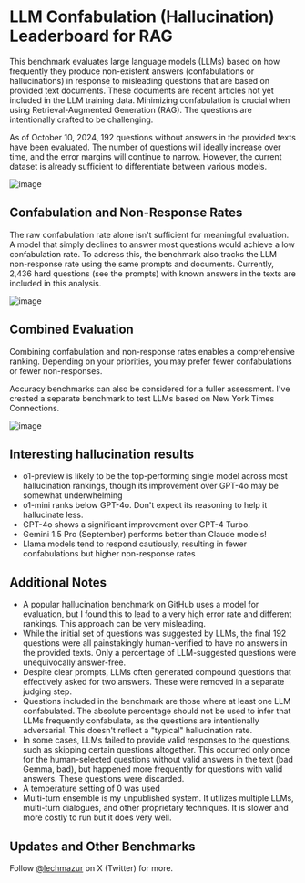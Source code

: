 # LLM Confabulation (Hallucination) Leaderboard for RAG

This benchmark evaluates large language models (LLMs) based on how frequently they produce non-existent answers (confabulations or hallucinations) in response to misleading questions that are based on provided text documents. These documents are recent articles not yet included in the LLM training data. Minimizing confabulation is crucial when using Retrieval-Augmented Generation (RAG). The questions are intentionally crafted to be challenging.

As of October 10, 2024, 192 questions without answers in the provided texts have been evaluated. The number of questions will ideally increase over time, and the error margins will continue to narrow. However, the current dataset is already sufficient to differentiate between various models.

![image](https://github.com/user-attachments/assets/a8c0448e-f891-487f-8e23-a3da7f460475)


## Confabulation and Non-Response Rates

The raw confabulation rate alone isn't sufficient for meaningful evaluation. A model that simply declines to answer most questions would achieve a low confabulation rate. To address this, the benchmark also tracks the LLM non-response rate using the same prompts and documents. Currently, 2,436 hard questions (see the prompts) with known answers in the texts are included in this analysis.

![image](https://github.com/user-attachments/assets/7d0478eb-21d4-4c21-975b-9099cf16c3f7)


## Combined Evaluation
Combining confabulation and non-response rates enables a comprehensive ranking. Depending on your priorities, you may prefer fewer confabulations or fewer non-responses. 

Accuracy benchmarks can also be considered for a fuller assessment. I've created a separate benchmark to test LLMs based on New York Times Connections.

![image](https://github.com/user-attachments/assets/50a518ad-2745-4a7f-a2df-69bcebfc27b8)


## Interesting hallucination results
- o1-preview is likely to be the top-performing single model across most hallucination rankings, though its improvement over GPT-4o may be somewhat underwhelming
- o1-mini ranks below GPT-4o. Don't expect its reasoning to help it hallucinate less.
- GPT-4o shows a significant improvement over GPT-4 Turbo.
- Gemini 1.5 Pro (September) performs better than Claude models!
- Llama models tend to respond cautiously, resulting in fewer confabulations but higher non-response rates


## Additional Notes
- A popular hallucination benchmark on GitHub uses a model for evaluation, but I found this to lead to a very high error rate and different rankings. This approach can be very misleading.
- While the initial set of questions was suggested by LLMs, the final 192 questions were all painstakingly human-verified to have no answers in the provided texts. Only a percentage of LLM-suggested questions were unequivocally answer-free.
- Despite clear prompts, LLMs often generated compound questions that effectively asked for two answers. These were removed in a separate judging step.
- Questions included in the benchmark are those where at least one LLM confabulated. The absolute percentage should not be used to infer that LLMs frequently confabulate, as the questions are intentionally adversarial. This doesn't reflect a "typical" hallucination rate.
- In some cases, LLMs failed to provide valid responses to the questions, such as skipping certain questions altogether. This occurred only once for the human-selected questions without valid answers in the text (bad Gemma, bad), but happened more frequently for questions with valid answers. These questions were discarded.
- A temperature setting of 0 was used
- Multi-turn ensemble is my unpublished system. It utilizes multiple LLMs, multi-turn dialogues, and other proprietary techniques. It is slower and more costly to run but it does very well.


## Updates and Other Benchmarks
Follow [@lechmazur](https://x.com/LechMazur) on X (Twitter) for more.
